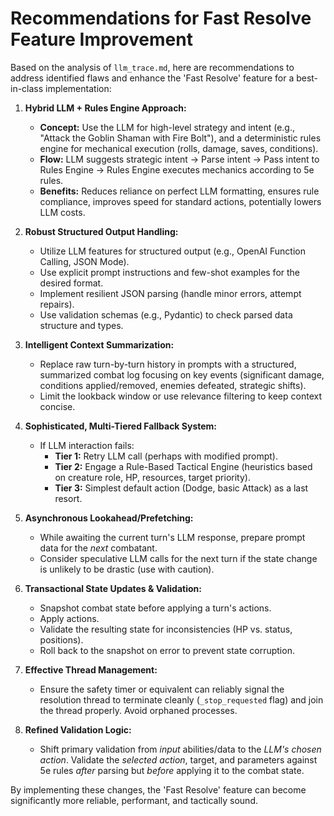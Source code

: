 # Recommendations for Fast Resolve Feature Improvement

Based on the analysis of `llm_trace.md`, here are recommendations to address identified flaws and enhance the 'Fast Resolve' feature for a best-in-class implementation:

1.  **Hybrid LLM + Rules Engine Approach:**
    *   **Concept:** Use the LLM for high-level strategy and intent (e.g., "Attack the Goblin Shaman with Fire Bolt"), and a deterministic rules engine for mechanical execution (rolls, damage, saves, conditions).
    *   **Flow:** LLM suggests strategic intent -> Parse intent -> Pass intent to Rules Engine -> Rules Engine executes mechanics according to 5e rules.
    *   **Benefits:** Reduces reliance on perfect LLM formatting, ensures rule compliance, improves speed for standard actions, potentially lowers LLM costs.

2.  **Robust Structured Output Handling:**
    *   Utilize LLM features for structured output (e.g., OpenAI Function Calling, JSON Mode).
    *   Use explicit prompt instructions and few-shot examples for the desired format.
    *   Implement resilient JSON parsing (handle minor errors, attempt repairs).
    *   Use validation schemas (e.g., Pydantic) to check parsed data structure and types.

3.  **Intelligent Context Summarization:**
    *   Replace raw turn-by-turn history in prompts with a structured, summarized combat log focusing on key events (significant damage, conditions applied/removed, enemies defeated, strategic shifts).
    *   Limit the lookback window or use relevance filtering to keep context concise.

4.  **Sophisticated, Multi-Tiered Fallback System:**
    *   If LLM interaction fails:
        *   **Tier 1:** Retry LLM call (perhaps with modified prompt).
        *   **Tier 2:** Engage a Rule-Based Tactical Engine (heuristics based on creature role, HP, resources, target priority).
        *   **Tier 3:** Simplest default action (Dodge, basic Attack) as a last resort.

5.  **Asynchronous Lookahead/Prefetching:**
    *   While awaiting the current turn's LLM response, prepare prompt data for the *next* combatant.
    *   Consider speculative LLM calls for the next turn if the state change is unlikely to be drastic (use with caution).

6.  **Transactional State Updates & Validation:**
    *   Snapshot combat state before applying a turn's actions.
    *   Apply actions.
    *   Validate the resulting state for inconsistencies (HP vs. status, positions).
    *   Roll back to the snapshot on error to prevent state corruption.

7.  **Effective Thread Management:**
    *   Ensure the safety timer or equivalent can reliably signal the resolution thread to terminate cleanly (`_stop_requested` flag) and join the thread properly. Avoid orphaned processes.

8.  **Refined Validation Logic:**
    *   Shift primary validation from *input* abilities/data to the *LLM's chosen action*. Validate the *selected action*, target, and parameters against 5e rules *after* parsing but *before* applying it to the combat state.

By implementing these changes, the 'Fast Resolve' feature can become significantly more reliable, performant, and tactically sound.
